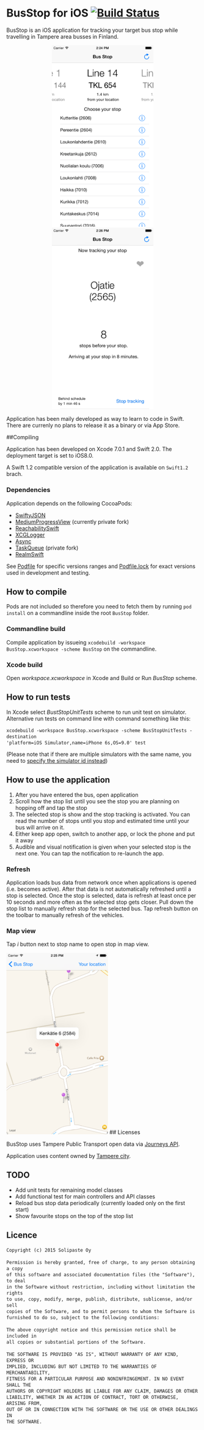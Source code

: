 BusStop for iOS [![Build Status](https://travis-ci.org/jussiyu/bus-stop-ios-swift.svg)](https://travis-ci.org/jussiyu/bus-stop-ios-swift)
========================

BusStop is an iOS application for tracking your target bus stop while travelling
in Tampere area busses in Finland.

<p align="center" >
<img src="img/screenshot-mainscreen.png?raw=true" width="266" alt="Main screen"/>
<img src="img/screenshot-selected-stop.png?raw=true" width="266" alt="Selected stop view"/>
</p>

Application has been maily developed as way to learn to code in Swift. There are
currenly no plans to release it as a binary or via App Store.

##Compiling

Application has been developed on Xcode 7.0.1 and Swift 2.0.  The deployment
target is set to iOS8.0.  

A Swift 1.2 compatible version of the application is available on `Swift1.2`
brach.

### Dependencies

Application depends on the following CocoaPods:

* [SwiftyJSON](https://cocoapods.org/pods/SwiftyJSON)
* [MediumProgressView](https://cocoapods.org/pods/MediumProgressView) (currently private fork)
* [ReachabilitySwift](https://cocoapods.org/pods/ReachabilitySwift)
* [XCGLogger](https://cocoapods.org/pods/XCGLogger)
* [Async](https://github.com/JohnCoates/Async.git)
* [TaskQueue](https://cocoapods.org/pods/TaskQueue) (private fork)
* [RealmSwift](https://cocoapods.org/pods/RealmSwift)

See [Podfile](Podfile) for specific versions ranges and
[Podfile.lock](Podfile.lock) for exact versions used in development and testing.

## How to compile

Pods are not included so therefore you need to fetch them by running `pod
install` on a commandline inside the root `BusStop` folder.

### Commandline build

Compile application by issueing `xcodebuild -workspace BusStop.xcworkspace -scheme BusStop` on the commandline.

### Xcode build

Open _workspace.xcworkspace_ in Xcode and Build or Run _BusStop_ scheme.

## How to run tests

In Xcode select _BustStopUnitTests_ scheme to run unit test on simulator.
Alternative run tests on command line with command something like this:

    xcodebuild -workspace BusStop.xcworkspace -scheme BusStopUnitTests -destination
    'platform=iOS Simulator,name=iPhone 6s,OS=9.0' test

(Please note that if there are multiple simulators with the same name, you need to [specify
the simulator id
instead](https://developer.apple.com/library/ios/technotes/tn2339/_index.html#//apple_ref/doc/uid/DTS40014588-CH1-HOW_DO_I_RUN_UNIT_TESTS_IN_OS_X_AND_IOS_FROM_THE_COMMAND_LINE_))

## How to use the application

1. After you have entered the bus, open application
1. Scroll how the stop list until you see the stop you are planning on hopping
   off and tap the stop
1. The selected stop is show and the stop tracking is activated. You can read
   the number of stops until you stop and estimated time until your bus will
   arrive on it.
1. Either keep app open, switch to another app, or lock the phone and put it
   away
1. Audible and visual notification is given when your selected stop is the next
   one. You can tap the notification to re-launch the app.

### Refresh

Application loads bus data from network once when applications is opened (i.e.
becomes active).  After that data is not automatically refreshed until a stop
is selected. Once the stop is selected, data is refresh at least once per 10
seconds and more often as the selected stop gets closer.  Pull down the stop
list to manually refresh stop for the selected bus. Tap refresh button on the
toolbar to manually refresh of the vehicles.

### Map view

Tap _i_ button next to stop name to open stop in map view.

<img src="img/screenshot-map.png?raw=true" width="266" alt="Map view"/>
## Licenses

BusStop uses Tampere Public Transport open data via [Journeys
API](http://wiki.itsfactory.fi/index.php/Journeys_API).

Application uses content owned by [Tampere
city](http://www.tampere.fi/tampereinfo/avoindata.html).

## TODO

* Add unit tests for remaining model classes
* Add functional test for main controllers and API classes
* Reload bus stop data periodically (currently loaded only on the first
  start)
* Show favourite stops on the top of the stop list

## Licence

    Copyright (c) 2015 Solipaste Oy
    
    Permission is hereby granted, free of charge, to any person obtaining a copy
    of this software and associated documentation files (the "Software"), to deal
    in the Software without restriction, including without limitation the rights
    to use, copy, modify, merge, publish, distribute, sublicense, and/or sell
    copies of the Software, and to permit persons to whom the Software is
    furnished to do so, subject to the following conditions:
    
    The above copyright notice and this permission notice shall be included in
    all copies or substantial portions of the Software.
    
    THE SOFTWARE IS PROVIDED "AS IS", WITHOUT WARRANTY OF ANY KIND, EXPRESS OR
    IMPLIED, INCLUDING BUT NOT LIMITED TO THE WARRANTIES OF MERCHANTABILITY,
    FITNESS FOR A PARTICULAR PURPOSE AND NONINFRINGEMENT. IN NO EVENT SHALL THE
    AUTHORS OR COPYRIGHT HOLDERS BE LIABLE FOR ANY CLAIM, DAMAGES OR OTHER
    LIABILITY, WHETHER IN AN ACTION OF CONTRACT, TORT OR OTHERWISE, ARISING FROM,
    OUT OF OR IN CONNECTION WITH THE SOFTWARE OR THE USE OR OTHER DEALINGS IN
    THE SOFTWARE.

